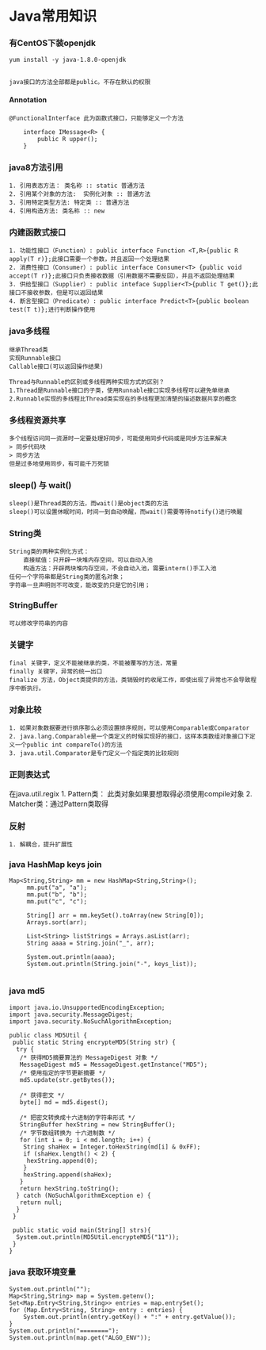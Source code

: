 # Java常用知识

### 有CentOS下装openjdk
```
yum install -y java-1.8.0-openjdk


java接口的方法全部都是public。不存在默认的权限

```
#### Annotation
```
@FunctionalInterface 此为函数式接口，只能够定义一个方法

	interface IMessage<R> {
		public R upper();
	}
```
### java8方法引用
```
1. 引用表态方法： 类名称 :: static 普通方法
2. 引用某个对象的方法:  实例化对象 :: 普通方法
3. 引用特定类型方法: 特定类 :: 普通方法
4. 引用构造方法: 类名称 :: new
```

### 内建函数式接口
```
1. 功能性接口（Function）: public interface Function <T,R>{public R apply(T r)};此接口需要一个参数，并且返回一个处理结果
2. 消费性接口（Consumer）: public interface Consumer<T> {public void accept(T r)};此接口只负责接收数据（引用数据不需要反回），并且不返回处理结果
3. 供给型接口（Supplier）: public inteface Supplier<T>{public T get()};此接口不接收参数，但是可以返回结果
4. 断言型接口（Predicate）: public interface Predict<T>{public boolean test(T t)};进行判断操作使用 
```

### java多线程
```
继承Thread类
实现Runnable接口
Callable接口(可以返回操作结果)

Thread与Runnable的区别或多线程两种实现方式的区别？
1.Thread是Runnable接口的子类，使用Runnable接口实现多线程可以避免单继承
2.Runnable实现的多线程比Thread类实现在的多线程更加清楚的描述数据共享的概念
```

### 多线程资源共享
	多个线程访问同一资源时一定要处理好同步，可能使用同步代码或是同步方法来解决
	> 同步代码块
	> 同步方法
	但是过多地使用同步，有可能千万死锁
	
### sleep() 与 wait()
	sleep()是Thread类的方法，而wait()是object类的方法
	sleep()可以设置休眠时间，时间一到自动唤醒，而wait()需要等待notify()进行唤醒
	
### String类
	String类的两种实例化方式：
		直接赋值：只开辟一块堆内存空间，可以自动入池
		构造方法：开辟两块堆内存空间，不会自动入池，需要intern()手工入池
	任何一个字符串都是String类的匿名对象；
	字符串一旦声明则不可改变，能改变的只是它的引用；

### StringBuffer
	可以修改字符串的内容
	
### 关键字
	final 关键字，定义不能被继承的类，不能被覆写的方法，常量
	finally 关键字，异常的统一出口
	finalize 方法，Object类提供的方法，类销毁时的收尾工作，即使出现了异常也不会导致程序中断执行。
	
### 对象比较
	1. 如果对象数据要进行排序那么必须设置排序规则，可以使用Comparable或Comparator
	2. java.lang.Comparable是一个类定义的时候实现好的接口，这样本类数组对象接口下定义一个public int compareTo()的方法
	3. java.util.Comparator是专门定义一个指定类的比较规则

	
### 正则表达式
在java.util.regix
	1. Pattern类： 此类对象如果要想取得必须使用compile对象
	2. Matcher类：通过Pattern类取得

### 反射
	1. 解耦合，提升扩展性

### java HashMap keys join
```
Map<String,String> mm = new HashMap<String,String>();
     mm.put("a", "a");
     mm.put("b", "b");
     mm.put("c", "c");
     
     String[] arr = mm.keySet().toArray(new String[0]);
     Arrays.sort(arr);
     
     List<String> listStrings = Arrays.asList(arr);
     String aaaa = String.join("_", arr);
     
     System.out.println(aaaa);
     System.out.println(String.join("-", keys_list));
     
```

### java md5
```
import java.io.UnsupportedEncodingException;
import java.security.MessageDigest;
import java.security.NoSuchAlgorithmException;

public class MD5Util {
 public static String encrypteMD5(String str) {
  try {
   /* 获得MD5摘要算法的 MessageDigest 对象 */
   MessageDigest md5 = MessageDigest.getInstance("MD5");
   /* 使用指定的字节更新摘要 */
   md5.update(str.getBytes());

   /* 获得密文 */
   byte[] md = md5.digest();

   /* 把密文转换成十六进制的字符串形式 */
   StringBuffer hexString = new StringBuffer();
   /* 字节数组转换为 十六进制数 */
   for (int i = 0; i < md.length; i++) {
    String shaHex = Integer.toHexString(md[i] & 0xFF);
    if (shaHex.length() < 2) {
     hexString.append(0);
    }
    hexString.append(shaHex);
   }
   return hexString.toString();
  } catch (NoSuchAlgorithmException e) {
   return null;
  }
 }
 
 public static void main(String[] strs){
  System.out.println(MD5Util.encrypteMD5("11"));
 }
}
```

### java 获取环境变量
```
System.out.println("");
Map<String,String> map = System.getenv();
Set<Map.Entry<String,String>> entries = map.entrySet();
for (Map.Entry<String, String> entry : entries) {
    System.out.println(entry.getKey() + ":" + entry.getValue());
}
System.out.println("========");
System.out.println(map.get("ALGO_ENV"));
```
	